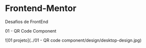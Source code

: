 # Frontend-Mentor
Desafios de FrontEnd

01 - QR Code Component

![01 projeto](../01 - QR code component/design/desktop-design.jpg)

